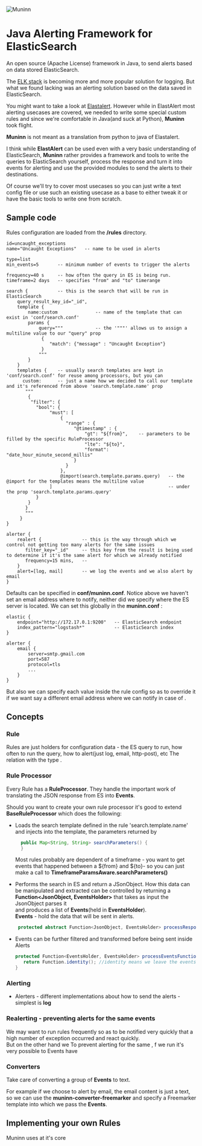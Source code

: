 ![Muninn](https://i.imgur.com/Z0eZlLi.png?1)


Java Alerting Framework for ElasticSearch
=====================
An open source (Apache License) framework in Java, to send alerts based on data stored ElasticSearch.     

The [ELK stack](https://balamaci.ro/java-app-monitoring-with-elk-logstash/) is becoming more and more popular solution for logging. But what we found lacking was an alerting solution 
based on the data saved in ElasticSearch.
 
You might want to take a look at [Elastalert](https://github.com/Yelp/elastalert). However while in ElastAlert most alerting usecases are covered, 
we needed to write some special custom rules and since we're comfortable in Java(and suck at Python), **Muninn** took flight.

**Muninn** is not meant as a translation from python to java of Elastalert. 

I think while **ElastAlert** can be used even 
with a very basic understanding of ElasticSearch, **Muninn** rather provides a framework and tools to write the queries 
to ElasticSearch yourself, process the response and turn it into events for alerting and use the provided modules to
send the alerts to their destinations. 

Of course we'll try to cover most usecases so you can just write a text config file or use such an existing usecase as a base to either tweak it or have the 
 basic tools to write one from scratch.      
            

Sample code
---------------

Rules configuration are loaded from the __/rules__ directory.

````
id=uncaught_exceptions
name="Uncaught Exceptions"   -- name to be used in alerts

type=list
min_events=5       -- minimum number of events to trigger the alerts

frequency=40 s     -- how often the query in ES is being run.  
timeframe=2 days   -- specifies "from" and "to" timerange

search {           -- this is the search that will be run in ElasticSearch 
    query_result_key_id="_id",
    template {
        name:custom              -- name of the template that can exist in 'conf/search.conf'   
        params {
            query="""            -- the '"""' allows us to assign a multiline value to our "query" prop  
             {
                "match": {"message" : "Uncaught Exception"}
             }
            """
        }
    }
    templates {    -- usually search templates are kept in 'conf/search.conf' for reuse among processors, but you can  
      custom:      -- just a name how we decided to call our template and it's referenced from above 'search.template.name' prop
       """
        {
         "filter": {
           "bool": {
                "must": [
                    {
                      "range" : {
                         "@timestamp" : {
                             "gt": "${from}",    -- parameters to be filled by the specific RuleProcessor   
                             "lte": "${to}",     
                             "format": "date_hour_minute_second_millis"
                         }
                      }
                    },
                    @import(search.template.params.query)   -- the @import for the templates means the multiline value 
                ]                                           -- under the prop 'search.template.params.query'
           }
        }
       }
       """
     }
}

alerter {
    realert {               -- this is the way through which we control not getting too many alerts for the same issues 
       filter_key="_id"     -- this key from the result is being used to determine if it's the same alert for which we already notified
       frequency=15 mins,   -- 
    }
    alert=[log, mail]       -- we log the events and we also alert by email
}
````


Defaults can be specified in **conf/muninn.conf**. 
Notice above we haven't set an email address where to notify, neither did we specify where the ES server is located.
We can set this globally in the **muninn.conf** :

```
elastic {
    endpoint="http://172.17.0.1:9200"   -- ElasticSearch endpoint 
    index_pattern="logstash*"           -- ElasticSearch index
}

alerter {
    email {
        server=smtp.gmail.com
        port=587
        protocol=tls
        ...                
    }
}

```

But also we can specify each value inside the rule config so as to override it if we want say a different email address
where we can notify in case of . 


Concepts
---------------

### Rule
Rules are just holders for configuration data - the ES query to run, how often to run the query, how to alert(just log, email, http-post), etc
The relation with the type .

### Rule Processor      
Every Rule has a **RuleProcessor**. They handle the important work of translating the JSON response from ES into **Events**.

Should you want to create your own rule processor it's good to extend **BaseRuleProcessor** which does the following:
  - Loads the search template defined in the rule 'search.template.name' and injects into the template, the parameters returned by 
  
    ```java
      public Map<String, String> searchParameters() {
      }
     ```
     
    Most rules probably are dependent of a timeframe - you want to get events that happened between a ${from} and ${to}-
so you can just make a call to **TimeframeParamsAware.searchParameters()**     
  

  - Performs the search in ES and return a JSonObject. How this data can be manipulated and extracted can be controlled
by returning a **Function<JsonObject, EventsHolder>** that takes as input the JsonObject parses it  
and produces a list of **Events**(held in **EventsHolder**).       
    **Events** - hold the data that will be sent in alerts.

     ```java
      protected abstract Function<JsonObject, EventsHolder> processResponseFunction();
     ```

  - Events can be further filtered and transformed before being sent inside Alerts
  
     ```java
     protected Function<EventsHolder, EventsHolder> processEventsFunction() {
        return Function.identity(); //identity means we leave the events unchanged
     }
     ```


### Alerting 
  - Alerters - different implementations about how to send the alerts - simplest is **log** 


### Realerting - preventing alerts for the same events 
We may want to run rules frequently so as to be notified very quickly that a high number of exception occurred and react quickly.   
But on the other hand we  To prevent alerting for the same , f we run it's very possible to Events have  


### Converters 
Take care of converting a group of **Events** to text. 

For example if we choose to alert by email, the email content is just a text, so we can use the 
**muninn-converter-freemarker** and specify a Freemarker template into which we pass the **Events**.



Implementing your own Rules
---------------

Muninn uses at it's core 